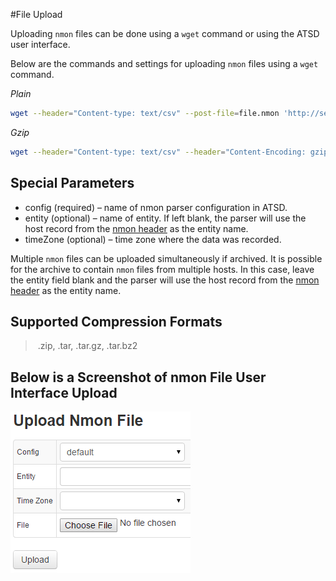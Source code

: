 #File Upload

Uploading `nmon` files can be done using a `wget` command or using the ATSD user interface.

Below are the commands and settings for uploading `nmon` files using a `wget` command.

*Plain*

```sh
wget --header="Content-type: text/csv" --post-file=file.nmon 'http://server:port/nmon/wget?config=config_name&amp;entity=entity_name&amp;timeZone=time_zone_id'                                                         
```

*Gzip*

```sh                  
wget --header="Content-type: text/csv" --header="Content-Encoding: gzip" --post-file=file.nmon.gz 'http://server:port/nmon/wget?config=config_name&amp;entity=entity_name&amp;timeZone=time_zone_id'                    
```

## Special Parameters

-   config (required) – name of nmon parser configuration in ATSD.
-   entity (optional) – name of entity. If left blank, the parser will use the host record from the [nmon header](headers.md "Headers") as the entity name.
-   timeZone (optional) – time zone where the data was recorded.

Multiple `nmon` files can be uploaded simultaneously if archived. It is possible for the archive to contain `nmon` files from multiple hosts. In this case, leave the entity field blank and the parser will use the host record from the [nmon header](headers.md "Headers") as the entity name.

## Supported Compression Formats

> .zip, .tar, .tar.gz, .tar.bz2

## Below is a Screenshot of nmon File User Interface Upload

![](resources/upload-nmon-file.png "upload nmon file")
